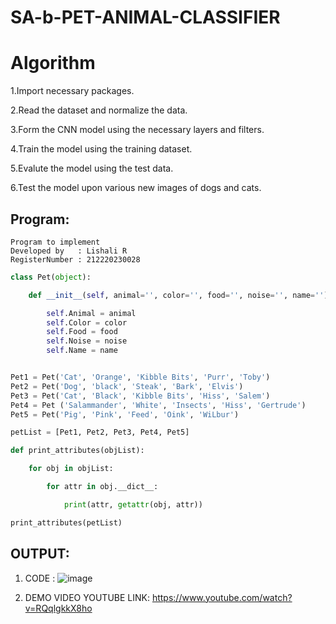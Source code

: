 # SA-b-PET-ANIMAL-CLASSIFIER

# Algorithm
1.Import necessary packages.

2.Read the dataset and normalize the data.

3.Form the CNN model using the necessary layers and filters.

4.Train the model using the training dataset.

5.Evalute the model using the test data.

6.Test the model upon various new images of dogs and cats.
## Program:
```
Program to implement 
Developed by   : Lishali R
RegisterNumber : 212220230028
```
```python
class Pet(object):

    def __init__(self, animal='', color='', food='', noise='', name=''):

        self.Animal = animal
        self.Color = color
        self.Food = food
        self.Noise = noise
        self.Name = name


Pet1 = Pet('Cat', 'Orange', 'Kibble Bits', 'Purr', 'Toby')
Pet2 = Pet('Dog', 'black', 'Steak', 'Bark', 'Elvis')
Pet3 = Pet('Cat', 'Black', 'Kibble Bits', 'Hiss', 'Salem')
Pet4 = Pet ('Salammander', 'White', 'Insects', 'Hiss', 'Gertrude')
Pet5 = Pet('Pig', 'Pink', 'Feed', 'Oink', 'WiLbur')

petList = [Pet1, Pet2, Pet3, Pet4, Pet5]

def print_attributes(objList):

    for obj in objList:

        for attr in obj.__dict__:

            print(attr, getattr(obj, attr))

print_attributes(petList)
```

## OUTPUT:


1. CODE :
![image](https://user-images.githubusercontent.com/75235090/172654411-d02d066d-ddc7-4e9e-9d52-cb53549572e1.png)




2. DEMO VIDEO YOUTUBE LINK:
https://www.youtube.com/watch?v=RQqlgkkX8ho

